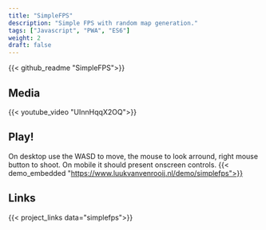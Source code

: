 ```yaml
---
title: "SimpleFPS"
description: "Simple FPS with random map generation."
tags: ["Javascript", "PWA", "ES6"]
weight: 2
draft: false
---
```


{{< github_readme "SimpleFPS">}}

## Media
{{< youtube_video "UInnHqqX2OQ">}}

## Play!
On desktop use the WASD to move, the mouse to look arround, right mouse button to shoot. On mobile it should present onscreen controls.
{{< demo_embedded "https://www.luukvanvenrooij.nl/demo/simplefps">}}

## Links
{{< project_links data="simplefps">}}
